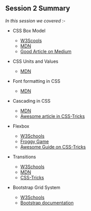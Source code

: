 ## Session 2 Summary

_In this session we covered_ :-

- CSS Box Model 
    - [W3Scools](https://www.w3schools.com/css/css_boxmodel.asp) 
    - [MDN](https://developer.mozilla.org/en-US/docs/Learn/CSS/Introduction_to_CSS/Box_model) 
    - [Good Article on Medium](https://medium.com/launch-school/https-medium-com-dembasiby-understanding-the-css-box-model-b005a82593a6)

- CSS Units and Values 
    - [MDN](https://developer.mozilla.org/en-US/docs/Learn/CSS/Introduction_to_CSS/Values_and_units)

- Font formatting in CSS 
    - [MDN](https://developer.mozilla.org/en-US/docs/Learn/CSS/Styling_text/Fundamentals)
- Cascading in CSS 
    - [MDN](https://developer.mozilla.org/en-US/docs/Web/CSS/Cascade) 
    - [Awesome article in CSS-Tricks](https://css-tricks.com/the-c-in-css-the-cascade/)
- Flexbox 
    - [W3Schools](https://www.w3schools.com/css/css3_flexbox.asp) 
    - [Froggy Game](https://flexboxfroggy.com/) 
    - [Awesome Guide on CSS-Tricks](https://css-tricks.com/snippets/css/a-guide-to-flexbox/)
- Transitions 
    - [W3Schools](https://www.w3schools.com/css/css3_transitions.asp) 
    - [MDN](https://developer.mozilla.org/en-US/docs/Web/CSS/CSS_Transitions/Using_CSS_transitions) 
    - [CSS-Tricks](https://css-tricks.com/almanac/properties/t/transition/)
- Bootstrap Grid System 
    - [W3Schools](https://www.w3schools.com/bootstrap/bootstrap_grid_system.asp) 
    - [Bootstrap documentation](https://getbootstrap.com/docs/4.0/layout/grid/)
